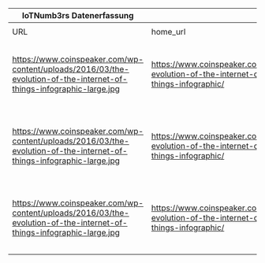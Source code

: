 |IoTNumb3rs Datenerfassung|||||||||||
| ---- | ---- | ---- | ---- | ---- | ---- | ---- | ---- | ---- | ---- | ---- |
||||||||||||
|URL|home_url|filename|device_class|device_count|market_class|market_volume|prognosis_year|publication_year|authorship_class|Dropbox folder|
|https://www.coinspeaker.com/wp-content/uploads/2016/03/the-evolution-of-the-internet-of-things-infographic-large.jpg|https://www.coinspeaker.com/the-evolution-of-the-internet-of-things-infographic/|file8_the-evolution-of-the-internet-of-things-infographic-large.jpg|generic IoT|6400000000|||2015|2016|journalist|marielledemuth/20190113-1508|
|https://www.coinspeaker.com/wp-content/uploads/2016/03/the-evolution-of-the-internet-of-things-infographic-large.jpg|https://www.coinspeaker.com/the-evolution-of-the-internet-of-things-infographic/|file8_the-evolution-of-the-internet-of-things-infographic-large.jpg|generic IoT|20800000000|||2020|2016|journalist|marielledemuth/20190113-1508|
|https://www.coinspeaker.com/wp-content/uploads/2016/03/the-evolution-of-the-internet-of-things-infographic-large.jpg|https://www.coinspeaker.com/the-evolution-of-the-internet-of-things-infographic/|file8_the-evolution-of-the-internet-of-things-infographic-large.jpg|||spending on IoT|2.35E+11|2016|2016|journalist|marielledemuth/20190113-1508|
